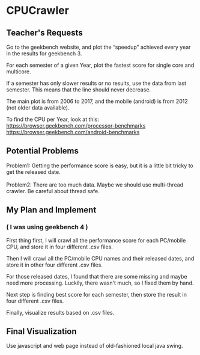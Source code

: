 # CPUCrawler
## Teacher's Requests

Go to the geekbench website, and plot the “speedup” achieved every year in the results for geekbench 3.

For each semester of a given Year, plot the fastest score for single core and multicore.

If a semester has only slower results or no results, use the data from last semester. This means that the line should never decrease.

The main plot is from 2006 to 2017, and the mobile (android) is from 2012 (not older data available).

To find the CPU per Year, look at this:
<br>
https://browser.geekbench.com/processor-benchmarks
<br>
https://browser.geekbench.com/android-benchmarks


## Potential Problems
Problem1:
Getting the performance score is easy, but it is a little bit tricky to get the released date. <br>
<br>
Problem2:
There are too much data. Maybe we should use multi-thread crawler. Be careful about thread safe.


## My Plan and Implement
### ( I was using geekbench 4 )

First thing first, I will crawl all the performance score for each PC/mobile CPU, and store it in four different .csv files.

Then I will crawl all the PC/mobile CPU names and their released dates, and store it in other four different .csv files.

For those released dates, I found that there are some
missing and maybe need more processing. Luckily, there wasn't much, so I fixed them by hand.

Next step is finding best score for each semester, then
store the result in four different .csv files.

Finally, visualize results based on .csv files.


## Final Visualization

Use javascript and web page instead of old-fashioned local java swing.



<br>
